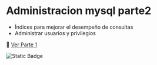 # Administracion mysql parte2
* Índices para mejorar el desempeño de consultas
* Administrar usuarios y privilegios
  
🎯 [Ver Parte 1](https://github.com/Luiggi-piero/administracion-mysql-parte1)

![Static Badge](https://img.shields.io/badge/-MySQL-%23EAEAEA?style=for-the-badge&logo=mysql&logoColor=white&labelColor=%23333)
